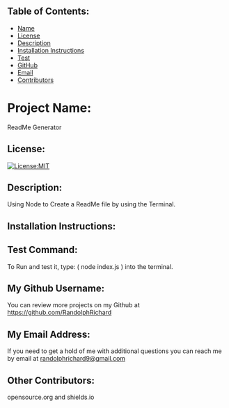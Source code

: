 
  ## Table of Contents: 
  - [Name](#name)
  - [License](#license)
  - [Description](#description)
  - [Installation Instructions](#installationInstructions)
  - [Test](#test)
  - [GitHub](#gitHub)
  - [Email](#email)
  - [Contributors](#contributors)

  # Project Name:
  ReadMe Generator

  ## License:
  [![License:MIT](https://img.shields.io/badge/MIT-License-green.svg)](https://opensource.org/licenses/MIT)
  
  ## Description:
  Using Node to Create a ReadMe file by using the Terminal.

  ## Installation Instructions: 
  
  
  ## Test Command: 
  To Run and test it, type: ( node index.js )  into the terminal.
  
  ## My Github Username: 
  You can review more projects on my Github at https://github.com/RandolphRichard
  
  ## My Email Address:
  If you need to get a hold of me with additional questions you can reach me by email at randolphrichard9@gmail.com
  
  ## Other Contributors:
  opensource.org and shields.io
  